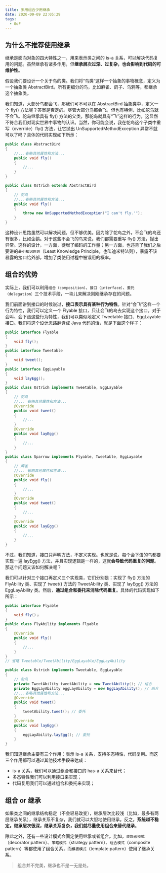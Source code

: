 ```yaml
---
title: 多用组合少用继承
date: 2020-09-09 22:05:29
tags:
  - GoF
---
```

## 为什么不推荐使用继承
继承是面向对象的四大特性之一，用来表示类之间的 is-a 关系，可以解决代码复用的问题。虽然继承有诸多作用，但**继承层次过深、过复杂，也会影响到代码的可维护性**。

假设我们要设计一个关于鸟的类。我们将“鸟类”这样一个抽象的事物概念，定义为一个抽象类 AbstractBird。所有更细分的鸟，比如麻雀、鸽子、乌鸦等，都继承这个抽象类。

我们知道，大部分鸟都会飞，那我们可不可以在 AbstractBird 抽象类中，定义一个 fly() 方法呢？答案是否定的。尽管大部分鸟都会飞，但也有特例，比如鸵鸟就不会飞。鸵鸟继承具有 fly() 方法的父类，那鸵鸟就具有“飞”这样的行为，这显然不符合我们对现实世界中事物的认识。当然，你可能会说，我在鸵鸟这个子类中重写（override）fly() 方法，让它抛出 UnSupportedMethodException 异常不就可以了吗？具体的代码实现如下所示：
```java
public class AbstractBird 
{
    //...省略其他属性和方法...
    public void fly() 
    { 
        //... 
    }
}

public class Ostrich extends AbstractBird 
{ 
    // 鸵鸟
    //...省略其他属性和方法...
    public void fly() 
    {
        throw new UnSupportedMethodException("I can't fly.'");
    }
}
```
<!--more-->

这种设计思路虽然可以解决问题，但不够优美。因为除了鸵鸟之外，不会飞的鸟还有很多，比如企鹅。对于这些不会飞的鸟来说，我们都需要重写 fly() 方法，抛出异常。这样的设计，一方面，徒增了编码的工作量；另一方面，也违背了我们之后要讲的`最小知识原则`（Least Knowledge Principle，也叫迪米特法则），暴露不该暴露的接口给外部，增加了类使用过程中被误用的概率。

## 组合的优势
实际上，我们可以利用`组合（composition）`、`接口（interface）`、`委托（delegation）`三个技术手段，一块儿来解决刚刚继承存在的问题。

我们前面讲到接口的时候说过，**接口表示具有某种行为特性**。针对“会飞”这样一个行为特性，我们可以定义一个 Flyable 接口，只让会飞的鸟去实现这个接口。对于会叫、会下蛋这些行为特性，我们可以类似地定义 Tweetable 接口、EggLayable 接口。我们将这个设计思路翻译成 Java 代码的话，就是下面这个样子：
```java
public interface Flyable 
{
    void fly();
}
public interface Tweetable 
{
    void tweet();
}
public interface EggLayable 
{
    void layEgg();
}
public class Ostrich implements Tweetable, EggLayable 
{
    // 鸵鸟
    //... 省略其他属性和方法...
    @Override
    public void tweet() 
    { 
        //... 
    }
    @Override
    public void layEgg() 
    { 
        //... 
    }
}
public class Sparrow implements Flyable, Tweetable, EggLayable 
{
    // 麻雀
    //... 省略其他属性和方法...
    @Override
    public void fly() 
    { 
        //... 
    }
    @Override
    public void tweet() 
    { 
        //... 
    }
    @Override
    public void layEgg() 
    { 
        //... 
    }
}
```

不过，我们知道，接口只声明方法，不定义实现。也就是说，每个会下蛋的鸟都要实现一遍 layEgg() 方法，并且实现逻辑是一样的，这就**会导致代码重复的问题**。那这个问题又该如何解决呢？

我们可以针对三个接口再定义三个实现类，它们分别是：实现了 fly() 方法的 FlyAbility 类、实现了 tweet() 方法的 TweetAbility 类、实现了 layEgg() 方法的 EggLayAbility 类。然后，**通过组合和委托来消除代码重复**。具体的代码实现如下所示：
```java
public interface Flyable 
{
    void fly()；
}
public class FlyAbility implements Flyable 
{
    @Override
    public void fly() 
    { 
        //... 
    }
}
// 省略 Tweetable/TweetAbility/EggLayable/EggLayAbility

public class Ostrich implements Tweetable, EggLayable 
{
    // 鸵鸟
    private TweetAbility tweetAbility = new TweetAbility(); // 组合
    private EggLayAbility eggLayAbility = new EggLayAbility(); // 组合
    //...省略其他属性和方法...
    @Override
    public void tweet() 
    {
        tweetAbility.tweet(); // 委托
    }
    @Override
    public void layEgg() 
    {
        eggLayAbility.layEgg(); // 委托
    }
}
```

我们知道继承主要有三个作用：表示 is-a 关系，支持多态特性，代码复用。而这三个作用都可以通过其他技术手段来达成：
- is-a 关系，我们可以通过组合和接口的 has-a 关系来替代；
- 多态特性我们可以利用接口来实现；
- 代码复用我们可以通过组合和委托来实现；

## 组合 or 继承
如果类之间的继承结构稳定（不会轻易改变），继承层次比较浅（比如，最多有两层继承关系），继承关系不复杂，我们就可以大胆地使用继承。反之，**系统越不稳定，继承层次很深，继承关系复杂，我们就尽量使用组合来替代继承**。

除此之外，还有一些设计模式会固定使用继承或者组合。比如，`装饰者模式`（decorator pattern）、`策略模式`（strategy pattern）、`组合模式`（composite pattern）等都使用了组合关系，而`模板模式`（template pattern）使用了继承关系。

> 组合并不完美，继承也不是一无是处。
